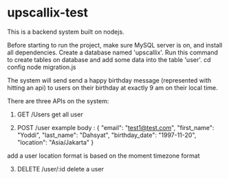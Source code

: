 # upscallix-test

This is a backend system built on nodejs.

Before starting to run the project, make sure MySQL server is on, and install all dependencies.
Create a database named 'upscallix'.
Run this command to create tables on database and add some data into the table 'user'.
  cd config
  node migration.js



The system will send send a happy birthday message (represented with hitting an api) to users on their birthday at exactly 9 am on their local time.

There are three APIs on the system:
1. GET /Users
get all user

2. POST /user
example body : {
    "email": "test1@test.com",
    "first_name": "Yoddi",
    "last_name": "Dahsyat",
    "birthday_date": "1997-11-20",
    "location": "Asia/Jakarta"
}

add a user
location format is based on the moment timezone format

3. DELETE /user/:id
delete a user

